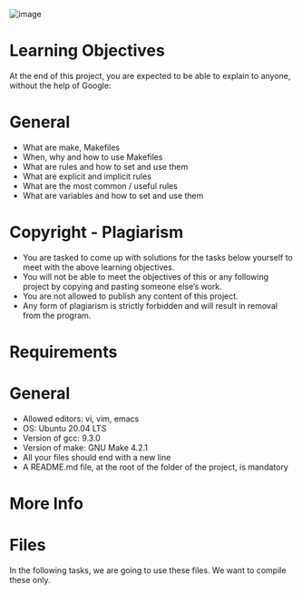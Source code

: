 ![image](https://user-images.githubusercontent.com/106745705/206125354-971de9bb-1fa0-410c-ac95-504a86665076.png)

# Learning Objectives
At the end of this project, you are expected to be able to explain to anyone, without the help of Google:

# General
- What are make, Makefiles   
- When, why and how to use Makefiles
- What are rules and how to set and use them
- What are explicit and implicit rules
- What are the most common / useful rules
- What are variables and how to set and use them  

# Copyright - Plagiarism
- You are tasked to come up with solutions for the tasks below yourself to meet with the above learning objectives.
- You will not be able to meet the objectives of this or any following project by copying and pasting someone else’s work.
- You are not allowed to publish any content of this project.
- Any form of plagiarism is strictly forbidden and will result in removal from the program.

# Requirements
# General
- Allowed editors: vi, vim, emacs
- OS: Ubuntu 20.04 LTS
- Version of gcc: 9.3.0
- Version of make: GNU Make 4.2.1
- All your files should end with a new line
- A README.md file, at the root of the folder of the project, is mandatory

# More Info
# Files
In the following tasks, we are going to use these files. We want to compile these only.
